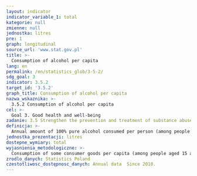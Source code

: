```yaml
---
layout: indicator
indicator_variable_1: total
kategorie: null
zmienne: null
jednostka: litres
pre: 1
graph: longitudinal
source_url: 'www.stat.gov.pl'
title: >-
  Consumption of alcohol per capita
lang: en
permalink: /en/statistics_glob/3-5-2/
sdg_goal: 3
indicator: 3.5.2
target_id: '3.5.2'
graph_title: Consumption of alcohol per capita
nazwa_wskaznika: >-
  3.5.2 Consumption of alcohol per capita
cel: >-
  Goal 3. Good health and well-being
zadanie: 3.5 Strengthen the prevention and treatment of substance abuse, including narcotic drug abuse and harmful use of alcohol
definicja: >-
  Annual amount of 100% pure alcohol consumed per person (among people aged 15 and more).
jednostka_prezentacji: litres
dostepne_wymiary: total
wyjasnienia_metodologiczne: >-
  Consumption of some consumer goods per capita (among people aged 15 and more) - the source of the study is information on: the size of domestic production, imports, exports, inventories of warehouses and commercial enterprises.The calculation method is in accordance with the guidelines where 5% beers, 12% wines and meads are used for the conversion of pure alcohol. Data on consumption levels are compiled using the balance sheet method to assess global changes in food consumption in the country and can not be directly compared with household food consumption data based on the results of representative household budget surveys.
zrodlo_danych: Statistics Poland
czestotliwosc_dostępnosc_danych: Annual data  Since 2010.
---
```

